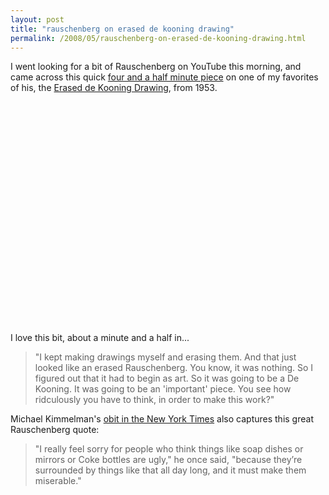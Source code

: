 ```yaml
---
layout: post
title: "rauschenberg on erased de kooning drawing"
permalink: /2008/05/rauschenberg-on-erased-de-kooning-drawing.html
---
```


<p>I went looking for a bit of Rauschenberg on YouTube this morning, and came across this quick <a href="http://www.youtube.com/watch?v=tpCWh3IFtDQ">four and a half minute piece</a> on one of my favorites of his, the <a href="http://www.tate.org.uk/tateetc/issue8/erasuregenteel.htm">Erased de Kooning Drawing</a>, from 1953.</p>

<p><object width="425" height="355"><param name="movie" value="http://www.youtube.com/v/tpCWh3IFtDQ&amp;hl=en"></param><param name="wmode" value="transparent"></param><embed src="https://www.youtube.com/v/tpCWh3IFtDQ&amp;hl=en" type="application/x-shockwave-flash" wmode="transparent" width="425" height="355"></embed></object></p>

<p>I love this bit, about a minute and a half in...</p>

<blockquote>
  <p>"I kept making drawings myself and erasing them.  And that just looked like an erased Rauschenberg.  You know, it was nothing.  So I figured out that it had to begin as art.  So it was going to be a De Kooning.  It was going to be an 'important' piece. You see how ridculously you have to think, in order to make this work?"</p>
</blockquote>

<p>Michael Kimmelman's <a href="http://www.nytimes.com/2008/05/14/arts/design/14rauschenberg.html?_r=1&amp;hp&amp;oref=slogin">obit in the New York Times</a> also captures this great Rauschenberg quote:</p>

<blockquote>
  <p>"I really feel sorry for people who think things like soap dishes or mirrors or Coke bottles are ugly," he once said, "because they’re surrounded by things like that all day long, and it must make them miserable."</p>
</blockquote>



